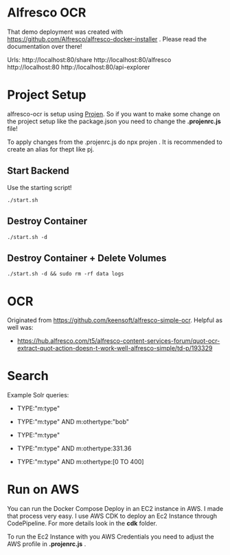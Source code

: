 # Alfresco OCR

That demo deployment was created with https://github.com/Alfresco/alfresco-docker-installer . Please read the documentation over there!

Urls:
http://localhost:80/share
http://localhost:80/alfresco
http://localhost:80
http://localhost:80/api-explorer

# Project Setup

alfresco-ocr is setup using [Projen](https://github.com/projen/projen). So if you want to make some change on the project setup like the package.json you need to change the **.projenrc.js** file!

To apply changes from the .projenrc.js do npx projen . It is recommended to create an alias for thept like pj.

## Start Backend

Use the starting script!

```
./start.sh
```

## Destroy Container

```
./start.sh -d
```

## Destroy Container + Delete Volumes

```
./start.sh -d && sudo rm -rf data logs
```

# OCR

Originated from https://github.com/keensoft/alfresco-simple-ocr. Helpful as well was:

- https://hub.alfresco.com/t5/alfresco-content-services-forum/quot-ocr-extract-quot-action-doesn-t-work-well-alfresco-simple/td-p/193329

# Search

Example Solr queries:

- TYPE:"m:type"
- TYPE:"m:type" AND m:othertype:"bob"

- TYPE:"m:type"
- TYPE:"m:type" AND m:othertype:331.36
- TYPE:"m:type" AND m:othertype:[0 TO 400]

# Run on AWS

You can run the Docker Compose Deploy in an EC2 instance in AWS. I made that process very easy. I use AWS CDK to deploy an Ec2 Instance through CodePipeline. For more details look in the **cdk** folder.

To run the Ec2 Instance with you AWS Credentials you need to adjust the AWS profile in **.projenrc.js** .

